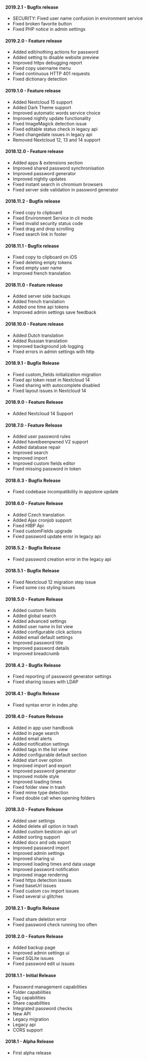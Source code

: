 #### 2019.2.1 - Bugfix release
- SECURITY: Fixed user name confusion in environment service
- Fixed broken favorite button
- Fixed PHP notice in admin settings

#### 2019.2.0 - Feature release
- Added edit/nothing actions for password
- Added setting to disable website preview
- Improved https debugging report
- Fixed copy username menu
- Fixed continuous HTTP 401 requests
- Fixed dictionary detection

#### 2019.1.0 - Feature release
- Added Nextcloud 15 support
- Added Dark Theme support
- Improved automatic words service choice
- Improved nightly update functionality
- Fixed ImageMagick detection issue
- Fixed editable status check in legacy api
- Fixed changedate issues in legacy api
- Removed Nextcloud 12, 13 and 14 support

#### 2018.12.0 - Feature release
- Added apps & extensions section
- Improved shared password synchronisation
- Improved password generator
- Improved nightly updates
- Fixed instant search in chromium browsers
- Fixed server side validation in password generator

#### 2018.11.2 - Bugfix release
- Fixed copy to clipboard
- Fixed Environment Service in cli mode
- Fixed invalid security status code
- Fixed drag and drop scrolling
- Fixed search link in footer

#### 2018.11.1 - Bugfix release
- Fixed copy to clipboard on iOS
- Fixed deleting empty tokens
- Fixed empty user name
- Improved french translation

#### 2018.11.0 - Feature release
- Added server side backups
- Added french translation
- Added one time api tokens
- Improved admin settings save feedback

#### 2018.10.0 - Feature release
- Added Dutch translation
- Added Russian translation
- Improved background job logging
- Fixed errors in admin settings with http

#### 2018.9.1 - Bugfix Release
- Fixed custom_fields initialization migration
- Fixed api token reset in Nextcloud 14
- Fixed sharing with autocomplete disabled
- Fixed layout issues in Nextcloud 14

#### 2018.9.0 - Feature Release
- Added Nextcloud 14 Support

#### 2018.7.0 - Feature Release
- Added user password rules
- Added haveibeenpwned V2 support
- Added database repair
- Improved search
- Improved import
- Improved custom fields editor
- Fixed missing password in token

#### 2018.6.3 - Bugfix Release
- Fixed codebase incompatibility in appstore update

#### 2018.6.0 - Feature Release
- Added Czech translation
- Added Ajax cronjob support
- Fixed HIBP Api
- Fixed customFields upgrade
- Fxied password update error in legacy api

#### 2018.5.2 - Bugfix Release
- Fixed password creation error in the legacy api

#### 2018.5.1 - Bugfix Release
- Fixed Nextcloud 12 migration step issue
- Fixed some css styling issues

#### 2018.5.0 - Feature Release
- Added custom fields
- Added global search
- Added advanced settings
- Added user name in list view
- Added configurable click actions
- Added email default settings
- Improved password title
- Improved password details
- Improved breadcrumb

#### 2018.4.2 - Bugfix Release
- Fixed reporting of password generator settings
- Fixed sharing issues with LDAP

#### 2018.4.1 - Bugfix Release
- Fixed syntax error in index.php

#### 2018.4.0 - Feature Release
- Added in app user handbook
- Added in page search
- Added email alerts
- Added notification settings
- Added tags in the list view
- Added configurable default section
- Added start over option
- Improved import and export
- Improved password generator
- Improved mobile style
- Improved loading times
- Fixed folder view in trash
- Fixed mime type detection
- Fixed double call when opening folders

#### 2018.3.0 - Feature Release
- Added user settings
- Added delete all option in trash
- Added custom besticon api url
- Added sorting support
- Added docx and ods export
- Improved password import
- Improved admin settings
- Improved sharing ui
- Improved loading times and data usage
- Improved password notification
- Improved image rendering
- Fixed https detection issues
- Fixed baseUrl issues
- Fixed custom csv import issues
- Fixed several ui glitches

#### 2018.2.1 - Bugfix Release
- Fixed share deletion error
- Fixed password check running too often

#### 2018.2.0 - Feature Release
- Added backup page
- Improved admin settings ui
- Fixed SQLite issues
- Fixed password edit ui issues

#### 2018.1.1 - Initial Release
- Password management capabilities
- Folder capabilities
- Tag capabilities
- Share capabilities
- Integrated password checks
- New API
- Legacy migration
- Legacy api
- CORS support

#### 2018.1 - Alpha Release
- First alpha release